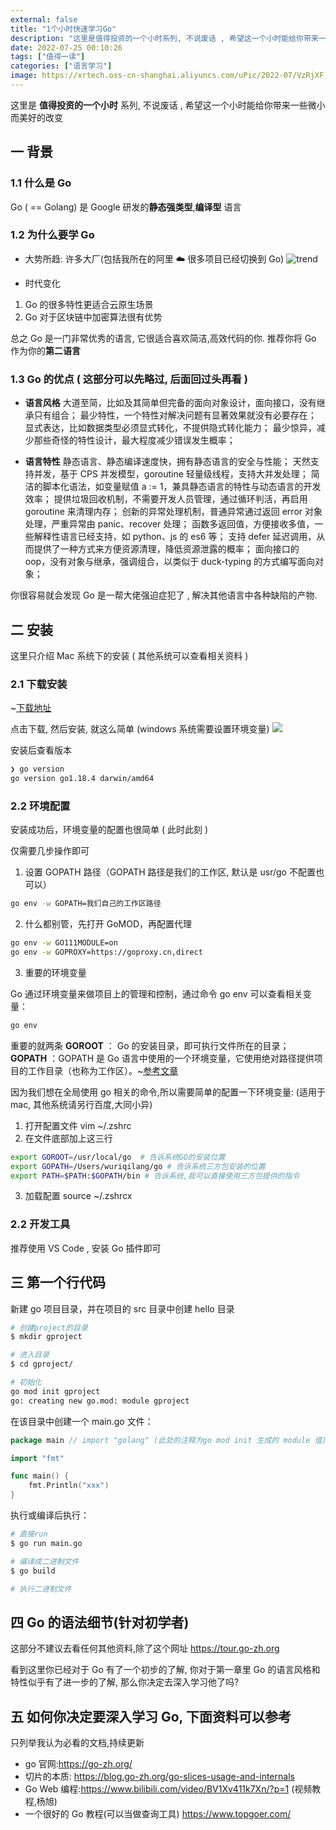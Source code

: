 ```yaml
---
external: false
title: "1个小时快速学习Go"
description: "这里是值得投资的一个小时系列, 不说废话 , 希望这一个小时能给你带来一些微小而美好的改变"
date: 2022-07-25 00:10:26
tags: ["值得一读"]
categories: ["语言学习"]
image: https://xrtech.oss-cn-shanghai.aliyuncs.com/uPic/2022-07/VzRjXF.jpg
---
```


这里是 **值得投资的一个小时** 系列, 不说废话 , 希望这一个小时能给你带来一些微小而美好的改变

## 一 背景

### 1.1 什么是 Go

Go ( == Golang) 是 Google 研发的**静态强类型**,**编译型** 语言

### 1.2 为什么要学 Go

- 大势所趋:
  许多大厂(包括我所在的阿里 ☁️ 很多项目已经切换到 Go)
  ![trend](https://xrtech.oss-cn-shanghai.aliyuncs.com/uPic/2022-07/t8nONt.png)

- 时代变化

1. Go 的很多特性更适合云原生场景
2. Go 对于区块链中加密算法很有优势

总之 Go 是一门非常优秀的语言, 它很适合喜欢简洁,高效代码的你. 推荐你将 Go 作为你的**第二语言**

### 1.3 Go 的优点 ( 这部分可以先略过, 后面回过头再看 )

- **语言风格**
  大道至简，比如及其简单但完备的面向对象设计，面向接口，没有继承只有组合；
  最少特性，一个特性对解决问题有显著效果就没有必要存在；
  显式表达，比如数据类型必须显式转化，不提供隐式转化能力；
  最少惊异，减少那些奇怪的特性设计，最大程度减少错误发生概率；

- **语言特性**
  静态语言、静态编译速度快，拥有静态语言的安全与性能；
  天然支持并发，基于 CPS 并发模型，goroutine 轻量级线程，支持大并发处理；
  简洁的脚本化语法，如变量赋值 a := 1，兼具静态语言的特性与动态语言的开发效率；
  提供垃圾回收机制，不需要开发人员管理，通过循环判活，再启用 goroutine 来清理内存；
  创新的异常处理机制，普通异常通过返回 error 对象处理，严重异常由 panic、recover 处理；
  函数多返回值，方便接收多值，一些解释性语言已经支持，如 python、js 的 es6 等；
  支持 defer 延迟调用，从而提供了一种方式来方便资源清理，降低资源泄露的概率；
  面向接口的 oop，没有对象与继承，强调组合，以类似于 duck-typing 的方式编写面向对象；

你很容易就会发现 Go 是一帮大佬强迫症犯了 , 解决其他语言中各种缺陷的产物.

## 二 安装

这里只介绍 Mac 系统下的安装 ( 其他系统可以查看相关资料 )

### 2.1 下载安装

~[下载地址](https://golang.google.cn/)

点击下载, 然后安装, 就这么简单 (windows 系统需要设置环境变量)
![](https://xrtech.oss-cn-shanghai.aliyuncs.com/uPic/2022-07/mLy8qS.png)

安装后查看版本

```bash
❯ go version
go version go1.18.4 darwin/amd64
```

### 2.2 环境配置

安装成功后，环境变量的配置也很简单 ( 此时此刻 )

仅需要几步操作即可

1. 设置 GOPATH 路径（GOPATH 路径是我们的工作区, 默认是 usr/go 不配置也可以）

```bash
go env -w GOPATH=我们自己的工作区路径
```

2. 什么都别管，先打开 GoMOD，再配置代理

```bash
go env -w GO111MODULE=on
go env -w GOPROXY=https://goproxy.cn,direct
```

3. 重要的环境变量

Go 通过环境变量来做项目上的管理和控制，通过命令 go env 可以查看相关变量：

```bash
go env
```

重要的就两条
**GOROOT** ： Go 的安装目录，即可执行文件所在的目录；
**GOPATH** ：GOPATH 是 Go 语言中使用的一个环境变量，它使用绝对路径提供项目的工作目录（也称为工作区）。~[参考文章](https://www.cnblogs.com/ailiailan/p/13454139.html)

因为我们想在全局使用 go 相关的命令,所以需要简单的配置一下环境变量: (适用于 mac, 其他系统请另行百度,大同小异)

1. 打开配置文件 vim ~/.zshrc
2. 在文件底部加上这三行

```zsh
export GOROOT=/usr/local/go  # 告诉系统GO的安装位置
export GOPATH=/Users/wuriqilang/go # 告诉系统三方包安装的位置
export PATH=$PATH:$GOPATH/bin # 告诉系统,我可以直接使用三方包提供的指令
```

3. 加载配置 source ~/.zshrcx

### 2.2 开发工具

推荐使用 VS Code , 安装 Go 插件即可

## 三 第一个行代码

新建 go 项目目录，并在项目的 src 目录中创建 hello 目录

```bash
# 创建project的目录
$ mkdir gproject

# 进入目录
$ cd gproject/

# 初始化
go mod init gproject
go: creating new go.mod: module gproject
```

在该目录中创建一个 main.go 文件：

```go
package main // import "golang" (此处的注释为go mod init 生成的 module 值)

import "fmt"

func main() {
	fmt.Println("xxx")
}
```

执行或编译后执行：

```bash
# 直接run
$ go run main.go

# 编译成二进制文件
$ go build

# 执行二进制文件
```

## 四 Go 的语法细节(针对初学者)

这部分不建议去看任何其他资料,除了这个网址
https://tour.go-zh.org

看到这里你已经对于 Go 有了一个初步的了解, 你对于第一章里 Go 的语言风格和特性似乎有了进一步的了解, 那么你决定去深入学习他了吗?

## 五 如何你决定要深入学习 Go, 下面资料可以参考

只列举我认为必看的文档,持续更新

- go 官网:https://go-zh.org/
- 切片的本质: https://blog.go-zh.org/go-slices-usage-and-internals
- Go Web 编程:https://www.bilibili.com/video/BV1Xv411k7Xn/?p=1 (视频教程,杨旭)
- 一个很好的 Go 教程(可以当做查询工具) https://www.topgoer.com/
